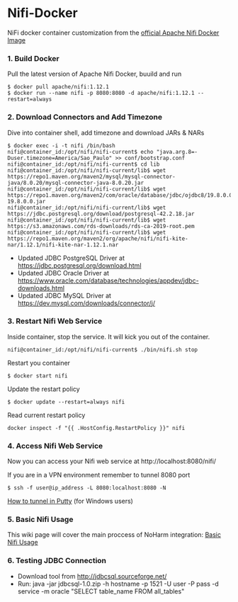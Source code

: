 # Nifi-Docker
NiFi docker container customization from the [official Apache Nifi Docker Image](https://hub.docker.com/r/apache/nifi)

### 1. Build Docker
Pull the latest version of Apache Nifi Docker, buuild and run

```shell
$ docker pull apache/nifi:1.12.1
$ docker run --name nifi -p 8080:8080 -d apache/nifi:1.12.1 --restart=always 
```

### 2. Download Connectors and Add Timezone

Dive into container shell, add timezone and download JARs & NARs
```shell
$ docker exec -i -t nifi /bin/bash
nifi@container_id:/opt/nifi/nifi-current$ echo "java.arg.8=-Duser.timezone=America/Sao_Paulo" >> conf/bootstrap.conf
nifi@container_id:/opt/nifi/nifi-current$ cd lib
nifi@container_id:/opt/nifi/nifi-current/lib$ wget https://repo1.maven.org/maven2/mysql/mysql-connector-java/8.0.20/mysql-connector-java-8.0.20.jar
nifi@container_id:/opt/nifi/nifi-current/lib$ wget https://repo1.maven.org/maven2/com/oracle/database/jdbc/ojdbc8/19.8.0.0/ojdbc8-19.8.0.0.jar
nifi@container_id:/opt/nifi/nifi-current/lib$ wget https://jdbc.postgresql.org/download/postgresql-42.2.18.jar
nifi@container_id:/opt/nifi/nifi-current/lib$ wget https://s3.amazonaws.com/rds-downloads/rds-ca-2019-root.pem
nifi@container_id:/opt/nifi/nifi-current/lib$ wget https://repo1.maven.org/maven2/org/apache/nifi/nifi-kite-nar/1.12.1/nifi-kite-nar-1.12.1.nar
```
- Updated JDBC PostgreSQL Driver at https://jdbc.postgresql.org/download.html
- Updated JDBC Oracle Driver at https://www.oracle.com/database/technologies/appdev/jdbc-downloads.html
- Updated JDBC MySQL Driver at https://dev.mysql.com/downloads/connector/j/

### 3. Restart Nifi Web Service

Inside container, stop the service. It will kick you out of the container.

```shell
nifi@container_id:/opt/nifi/nifi-current$ ./bin/nifi.sh stop
```

Restart you container
```shell
$ docker start nifi
```

Update the restart policy
```shell
$ docker update --restart=always nifi
```

Read current restart policy
```shell
docker inspect -f "{{ .HostConfig.RestartPolicy }}" nifi
```

### 4. Access Nifi Web Service

Now you can access your Nifi web service at http://localhost:8080/nifi/

If you are in a VPN environment remember to tunnel 8080 port
```shell
$ ssh -f user@ip_address -L 8080:localhost:8080 -N
```
[How to tunnel in Putty](https://blog.devolutions.net/2017/4/how-to-configure-an-ssh-tunnel-on-putty) (for Windows users)

### 5. Basic Nifi Usage

This wiki page will cover the main proccess of NoHarm integration:
[Basic Nifi Usage](https://github.com/noharm-ai/nifi-docker/wiki/Basic-Nifi-Usage)

### 6. Testing JDBC Connection

- Download tool from http://jdbcsql.sourceforge.net/
- Run:  java -jar jdbcsql-1.0.zip -h hostname -p 1521 -U user -P pass -d service -m oracle "SELECT table_name FROM all_tables"

